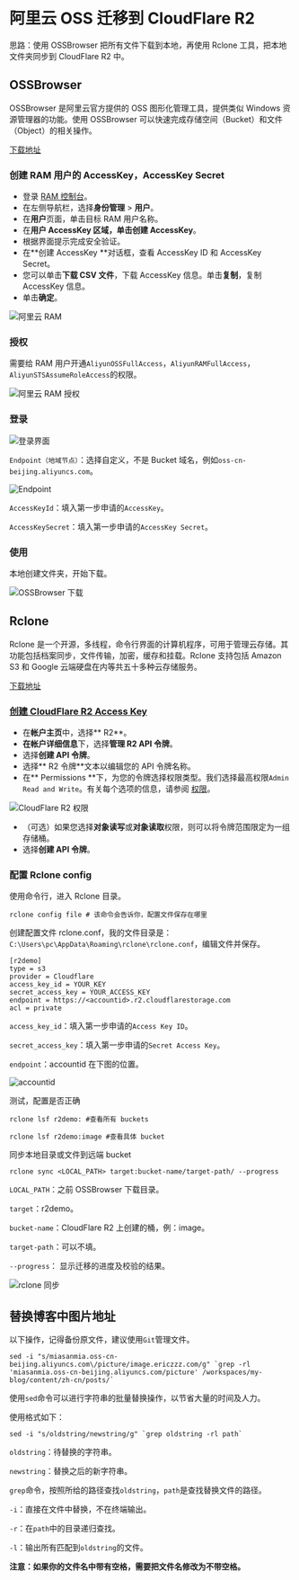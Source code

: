 # 阿里云 OSS 迁移到 CloudFlare R2


思路：使用 OSSBrowser 把所有文件下载到本地，再使用 Rclone 工具，把本地文件夹同步到 CloudFlare R2 中。

## OSSBrowser

OSSBrowser 是阿里云官方提供的 OSS 图形化管理工具，提供类似 Windows 资源管理器的功能。使用 OSSBrowser 可以快速完成存储空间（Bucket）和文件（Object）的相关操作。

[下载地址](https://oss.console.aliyun.com/services/tools)

### 创建 RAM 用户的 AccessKey，AccessKey Secret

- 登录 [RAM 控制台](https://ram.console.aliyun.com/)。
- 在左侧导航栏，选择**身份管理** > **用户**。
- 在**用户**页面，单击目标 RAM 用户名称。
- 在**用户 AccessKey **区域，单击**创建 AccessKey**。
- 根据界面提示完成安全验证。
- 在**创建 AccessKey **对话框，查看 AccessKey ID 和 AccessKey Secret。
- 您可以单击**下载 CSV 文件**，下载 AccessKey 信息。单击**复制**，复制 AccessKey 信息。
- 单击**确定**。
 
![阿里云 RAM](https://image.ericzzz.com/2023/09/05/6173af98-d151-4706-a6fc-87bfa7663e7c.webp)

### 授权

需要给 RAM 用户开通`AliyunOSSFullAccess`，`AliyunRAMFullAccess`，`AliyunSTSAssumeRoleAccess`的权限。

![阿里云 RAM 授权](https://image.ericzzz.com/2023/09/05/979627fc-5aed-4ca6-851c-973514fd3914.webp)

### 登录

![登录界面](https://image.ericzzz.com/2023/09/05/ecca0eaf-a0ab-4db7-9075-292844216622.webp)

`Endpoint（地域节点）`：选择自定义，不是 Bucket 域名，例如`oss-cn-beijing.aliyuncs.com`。

![Endpoint](https://image.ericzzz.com/2023/09/05/3258d9aa-c32e-4031-9fa1-c036b2b4e198.webp)

`AccessKeyId`：填入第一步申请的`AccessKey`。

`AccessKeySecret`：填入第一步申请的`AccessKey Secret`。

### 使用

本地创建文件夹，开始下载。

![OSSBrowser 下载](https://image.ericzzz.com/2023/09/05/aed68098-871d-47b0-a1e9-036c119c3649.webp)

## Rclone

Rclone 是一个开源，多线程，命令行界面的计算机程序，可用于管理云存储。其功能包括档案同步，文件传输，加密，缓存和挂载。Rclone 支持包括 Amazon S3 和 Google 云端硬盘在内等共五十多种云存储服务。

[下载地址](https://rclone.org/downloads/)

### [创建 CloudFlare R2 Access Key](https://developers.cloudflare.com/r2/api/s3/tokens/)

- 在**帐户主页**中，选择** R2**。
- **在帐户详细信息**下，选择**管理 R2 API 令牌**。
- 选择**创建 API 令牌**。
- 选择** R2 令牌**文本以编辑您的 API 令牌名称。
- 在** Permissions **下，为您的令牌选择权限类型。我们选择最高权限`Admin Read and Write`。有关每个选项的信息，请参阅 [权限](https://developers.cloudflare.com/r2/api/s3/tokens/#permissions)。

![CloudFlare R2 权限](https://image.ericzzz.com/2023/09/05/95b24245-b86e-4b22-8385-a562a78f4c19.webp)

- （可选）如果您选择**对象读写**或**对象读取**权限，则可以将令牌范围限定为一组存储桶。
- 选择**创建 API 令牌**。

### 配置 Rclone config
使用命令行，进入 Rclone 目录。
		
```shell
rclone config file # 该命令会告诉你，配置文件保存在哪里
```

创建配置文件 rclone.conf，我的文件目录是：`C:\Users\pc\AppData\Roaming\rclone\rclone.conf`，编辑文件并保存。
	
```config
[r2demo]
type = s3
provider = Cloudflare
access_key_id = YOUR_KEY
secret_access_key = YOUR_ACCESS_KEY
endpoint = https://<accountid>.r2.cloudflarestorage.com
acl = private
```

`access_key_id`：填入第一步申请的`Access Key ID`。

`secret_access_key`：填入第一步申请的`Secret Access Key`。

`endpoint`：accountid 在下图的位置。

![accountid](https://image.ericzzz.com/2023/09/05/cb37b286-19f6-4c55-9d9b-05ee47f4b70f.webp)

测试，配置是否正确

```shell
rclone lsf r2demo: #查看所有 buckets
```

```shell
rclone lsf r2demo:image #查看具体 bucket 
```

同步本地目录或文件到远端 bucket
			
```shell
rclone sync <LOCAL_PATH> target:bucket-name/target-path/ --progress 
```

`LOCAL_PATH`：之前 OSSBrowser 下载目录。

`target`：r2demo。

`bucket-name`：CloudFlare R2 上创建的桶，例：image。

`target-path`：可以不填。

`--progress`： 显示迁移的进度及校验的结果。

![rclone 同步](https://image.ericzzz.com/2023/09/05/8f43be60-eb14-4818-9d30-8fd7a685b59f.webp)

## 替换博客中图片地址

以下操作，记得备份原文件，建议使用`Git`管理文件。

```shell
sed -i "s/miasanmia.oss-cn-beijing.aliyuncs.com\/picture/image.ericzzz.com/g" `grep -rl 'miasanmia.oss-cn-beijing.aliyuncs.com/picture' /workspaces/my-blog/content/zh-cn/posts/`
```

使用`sed`命令可以进行字符串的批量替换操作，以节省大量的时间及人力。

使用格式如下：

```shell
sed -i "s/oldstring/newstring/g" `grep oldstring -rl path`
```

`oldstring`：待替换的字符串。

`newstring`：替换之后的新字符串。

`grep`命令，按照所给的路径查找`oldstring`，`path`是查找替换文件的路径。

`-i`：直接在文件中替换，不在终端输出。

`-r`：在`path`中的目录递归查找。

`-l`：输出所有匹配到`oldstring`的文件。

**注意：如果你的文件名中带有空格，需要把文件名修改为不带空格。**
